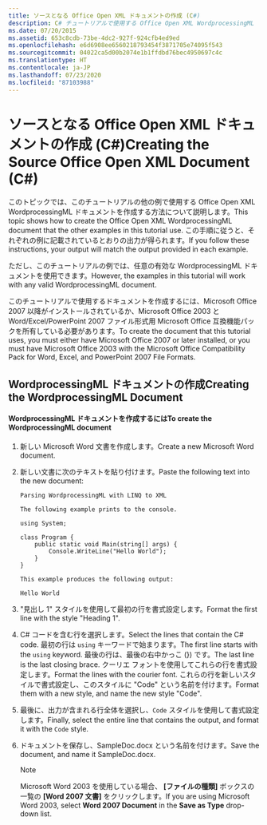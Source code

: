```yaml
---
title: ソースとなる Office Open XML ドキュメントの作成 (C#)
description: C# チュートリアルで使用する Office Open XML WordprocessingML ドキュメントを作成します。 この記事では Microsoft Office が必要です。
ms.date: 07/20/2015
ms.assetid: 653c8cdb-73be-4dc2-927f-924cfb4ed9ed
ms.openlocfilehash: e6d6908ee6560218793454f3871705e74095f543
ms.sourcegitcommit: 04022ca5d00b2074e1b1ffdbd76bec4950697c4c
ms.translationtype: HT
ms.contentlocale: ja-JP
ms.lasthandoff: 07/23/2020
ms.locfileid: "87103988"
---
```

# <a name="creating-the-source-office-open-xml-document-c"></a><span data-ttu-id="f0ccb-104">ソースとなる Office Open XML ドキュメントの作成 (C#)</span><span class="sxs-lookup"><span data-stu-id="f0ccb-104">Creating the Source Office Open XML Document (C#)</span></span>

<span data-ttu-id="f0ccb-105">このトピックでは、このチュートリアルの他の例で使用する Office Open XML WordprocessingML ドキュメントを作成する方法について説明します。</span><span class="sxs-lookup"><span data-stu-id="f0ccb-105">This topic shows how to create the Office Open XML WordprocessingML document that the other examples in this tutorial use.</span></span> <span data-ttu-id="f0ccb-106">この手順に従うと、それぞれの例に記載されているとおりの出力が得られます。</span><span class="sxs-lookup"><span data-stu-id="f0ccb-106">If you follow these instructions, your output will match the output provided in each example.</span></span>

<span data-ttu-id="f0ccb-107">ただし、このチュートリアルの例では、任意の有効な WordprocessingML ドキュメントを使用できます。</span><span class="sxs-lookup"><span data-stu-id="f0ccb-107">However, the examples in this tutorial will work with any valid WordprocessingML document.</span></span>

<span data-ttu-id="f0ccb-108">このチュートリアルで使用するドキュメントを作成するには、Microsoft Office 2007 以降がインストールされているか、Microsoft Office 2003 と Word/Excel/PowerPoint 2007 ファイル形式用 Microsoft Office 互換機能パックを所有している必要があります。</span><span class="sxs-lookup"><span data-stu-id="f0ccb-108">To create the document that this tutorial uses, you must either have Microsoft Office 2007 or later installed, or you must have Microsoft Office 2003 with the Microsoft Office Compatibility Pack for Word, Excel, and PowerPoint 2007 File Formats.</span></span>

## <a name="creating-the-wordprocessingml-document"></a><span data-ttu-id="f0ccb-109">WordprocessingML ドキュメントの作成</span><span class="sxs-lookup"><span data-stu-id="f0ccb-109">Creating the WordprocessingML Document</span></span>

#### <a name="to-create-the-wordprocessingml-document"></a><span data-ttu-id="f0ccb-110">WordprocessingML ドキュメントを作成するには</span><span class="sxs-lookup"><span data-stu-id="f0ccb-110">To create the WordprocessingML document</span></span>

1. <span data-ttu-id="f0ccb-111">新しい Microsoft Word 文書を作成します。</span><span class="sxs-lookup"><span data-stu-id="f0ccb-111">Create a new Microsoft Word document.</span></span>

2. <span data-ttu-id="f0ccb-112">新しい文書に次のテキストを貼り付けます。</span><span class="sxs-lookup"><span data-stu-id="f0ccb-112">Paste the following text into the new document:</span></span>

    ```text
    Parsing WordprocessingML with LINQ to XML

    The following example prints to the console.

    using System;

    class Program {
        public static void Main(string[] args) {
            Console.WriteLine("Hello World");
        }
    }

    This example produces the following output:

    Hello World
    ```

3. <span data-ttu-id="f0ccb-113">"見出し 1" スタイルを使用して最初の行を書式設定します。</span><span class="sxs-lookup"><span data-stu-id="f0ccb-113">Format the first line with the style "Heading 1".</span></span>

4. <span data-ttu-id="f0ccb-114">C# コードを含む行を選択します。</span><span class="sxs-lookup"><span data-stu-id="f0ccb-114">Select the lines that contain the C# code.</span></span> <span data-ttu-id="f0ccb-115">最初の行は `using` キーワードで始まります。</span><span class="sxs-lookup"><span data-stu-id="f0ccb-115">The first line starts with the `using` keyword.</span></span> <span data-ttu-id="f0ccb-116">最後の行は、最後の右中かっこ (}) です。</span><span class="sxs-lookup"><span data-stu-id="f0ccb-116">The last line is the last closing brace.</span></span> <span data-ttu-id="f0ccb-117">クーリエ フォントを使用してこれらの行を書式設定します。</span><span class="sxs-lookup"><span data-stu-id="f0ccb-117">Format the lines with the courier font.</span></span> <span data-ttu-id="f0ccb-118">これらの行を新しいスタイルで書式設定し、このスタイルに "Code" という名前を付けます。</span><span class="sxs-lookup"><span data-stu-id="f0ccb-118">Format them with a new style, and name the new style "Code".</span></span>

5. <span data-ttu-id="f0ccb-119">最後に、出力が含まれる行全体を選択し、`Code` スタイルを使用して書式設定します。</span><span class="sxs-lookup"><span data-stu-id="f0ccb-119">Finally, select the entire line that contains the output, and format it with the `Code` style.</span></span>

6. <span data-ttu-id="f0ccb-120">ドキュメントを保存し、SampleDoc.docx という名前を付けます。</span><span class="sxs-lookup"><span data-stu-id="f0ccb-120">Save the document, and name it SampleDoc.docx.</span></span>

    > [!NOTE]
    > <span data-ttu-id="f0ccb-121">Microsoft Word 2003 を使用している場合、 **[ファイルの種類]** ボックスの一覧の **[Word 2007 文書]** をクリックします。</span><span class="sxs-lookup"><span data-stu-id="f0ccb-121">If you are using Microsoft Word 2003, select **Word 2007 Document** in the **Save as Type** drop-down list.</span></span>
